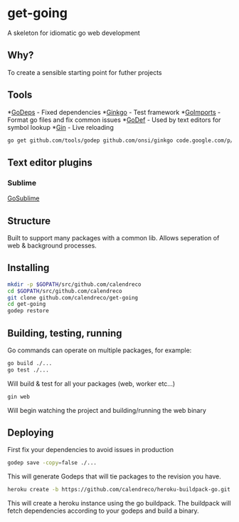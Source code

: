 get-going
=========

A skeleton for idiomatic go web development

Why?
----
To create a sensible starting point for futher projects

Tools
-----
*[GoDeps](http://godoc.org/github.com/tools/godep) - Fixed dependencies
*[Ginkgo](https://onsi.github.io/ginkgo/) - Test framework
*[GoImports](http://godoc.org/code.google.com/p/go.tools/cmd/goimports) - Format go files and fix common issues
*[GoDef](http://godoc.org/code.google.com/p/rog-go/exp/cmd/godef) - Used by text editors for symbol lookup
*[Gin](https://github.com/codegangsta/gin) - Live reloading

```bash
go get github.com/tools/godep github.com/onsi/ginkgo code.google.com/p/go.tools/cmd/goimports code.google.com/p/rog-go/exp/cmd/godef github.com/codegangsta/gin
```

Text editor plugins
-------------------

### Sublime 
[GoSublime](https://github.com/DisposaBoy/GoSublime)

Structure
---------
Built to support many packages with a common lib. Allows seperation of web & background processes.

Installing
----------
```bash
mkdir -p $GOPATH/src/github.com/calendreco
cd $GOPATH/src/github.com/calendreco
git clone github.com/calendreco/get-going
cd get-going
godep restore
```

Building, testing, running
--------------------------
Go commands can operate on multiple packages, for example:
```bash
go build ./...
go test ./...
```
Will build & test for all your packages (web, worker etc...)
```bash
gin web
```
Will begin watching the project and building/running the web binary

Deploying
---------
First fix your dependencies to avoid issues in production
```bash
godep save -copy=false ./...
````
This will generate Godeps that will tie packages to the revision you have.

```bash
heroku create -b https://github.com/calendreco/heroku-buildpack-go.git
```
This will create a heroku instance using the go buildpack. The buildpack will fetch dependencies according to your godeps and build a binary.
